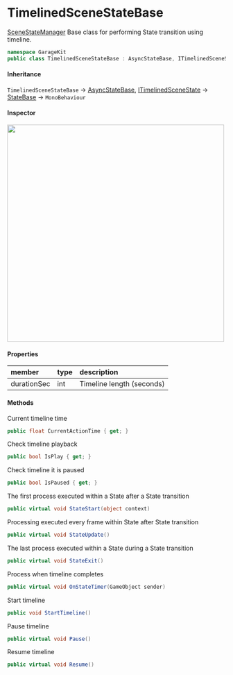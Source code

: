 # TimelinedSceneStateBase

[SceneStateManager](~/Scripts_en/Managers/SceneStateManager.md) Base class for performing State transition using timeline.

```csharp
namespace GarageKit
public class TimelinedSceneStateBase : AsyncStateBase, ITimelinedSceneState
```

#### Inheritance

`TimelinedSceneStateBase` -> [AsyncStateBase](~/Scripts_en/Utils/State/Base/AsyncStateBase.md), [ITimelinedSceneState](~/Scripts_en/Utils/State/Interface/ITimelinedSceneState.md) -> [StateBase](~/Scripts_en/Utils/State/Base/StateBase.md) -> `MonoBehaviour`

#### Inspector

<img src="~/image/script_reference/timelinedscenestatebase_inspector.png" width="500px"/>

#### Properties

|member|type|description|
|:--|:--|:--|
|durationSec|int|Timeline length (seconds)|

#### Methods

Current timeline time
```csharp
public float CurrentActionTime { get; }
```

Check timeline playback
```csharp
public bool IsPlay { get; }
```

Check timeline it is paused
```csharp
public bool IsPaused { get; }
```

The first process executed within a State after a State transition
```csharp
public virtual void StateStart(object context)
```

Processing executed every frame within State after State transition
```csharp
public virtual void StateUpdate()
```

The last process executed within a State during a State transition
```csharp
public virtual void StateExit()
```

Process when timeline completes
```csharp
public virtual void OnStateTimer(GameObject sender)
```

Start timeline
```csharp
public void StartTimeline()
```

Pause timeline
```csharp
public virtual void Pause()
```

Resume timeline
```csharp
public virtual void Resume()
```
